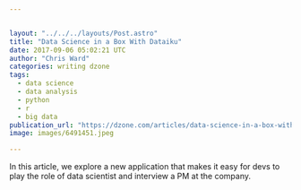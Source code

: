 ```yaml
---


layout: "../../../layouts/Post.astro"
title: "Data Science in a Box With Dataiku"
date: 2017-09-06 05:02:21 UTC
author: "Chris Ward"
categories: writing dzone
tags:
  - data science
  - data analysis
  - python
  - r
  - big data
publication_url: "https://dzone.com/articles/data-science-in-a-box-with-dataiku"
image: images/6491451.jpeg

---
```

In this article, we explore a new application that makes it easy for devs to play the role of data scientist and interview a PM at the company.


